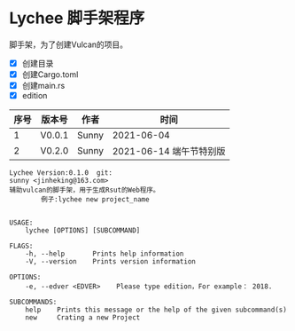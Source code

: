 # Lychee 脚手架程序

脚手架，为了创建Vulcan的项目。

- [x] 创建目录
- [x] 创建Cargo.toml
- [x] 创建main.rs
- [x] edition

| 序号 | 版本号 | 作者  | 时间       |
| ---- | ------ | ----- | ---------- |
| 1    | V0.0.1 | Sunny | 2021-06-04 |
| 2    | V0.2.0 | Sunny | 2021-06-14  端午节特别版|

```
Lychee Version:0.1.0  git:
sunny <jinheking@163.com>
辅助vulcan的脚手架，用于生成Rsut的Web程序。
        例子:lychee new project_name
        

USAGE:
    lychee [OPTIONS] [SUBCOMMAND]

FLAGS:
    -h, --help       Prints help information
    -V, --version    Prints version information

OPTIONS:
    -e, --edver <EDVER>    Please type edition，For example： 2018.

SUBCOMMANDS:
    help    Prints this message or the help of the given subcommand(s)
    new     Crating a new Project
```
